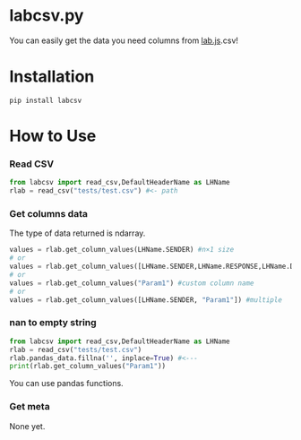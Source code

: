 # labcsv.py
You can easily get the data you need columns from [lab.js](https://github.com/FelixHenninger/lab.js).csv!

# Installation
`pip install labcsv`


# How to Use
### Read CSV
```python
from labcsv import read_csv,DefaultHeaderName as LHName
rlab = read_csv("tests/test.csv") #<- path
```

### Get columns data
The type of data returned is ndarray.

```python
values = rlab.get_column_values(LHName.SENDER) #n×1 size
# or
values = rlab.get_column_values([LHName.SENDER,LHName.RESPONSE,LHName.DURATION]) # n×3 size
# or
values = rlab.get_column_values("Param1") #custom column name
# or 
values = rlab.get_column_values([LHName.SENDER, "Param1"]) #multiple
```

### nan to empty string

```python
from labcsv import read_csv,DefaultHeaderName as LHName
rlab = read_csv("tests/test.csv")
rlab.pandas_data.fillna('', inplace=True) #<---
print(rlab.get_column_values("Param1"))
```
You can use pandas functions.

### Get meta
None yet.
